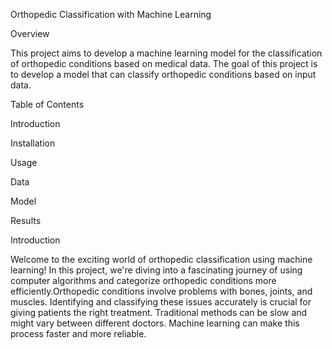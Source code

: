 Orthopedic Classification with Machine Learning

Overview

This project aims to develop a machine learning model for the classification of orthopedic conditions based on medical data. The goal of this project is to develop a model that can  classify orthopedic conditions based on input data.

Table of Contents

Introduction

Installation

Usage

Data

Model

Results


Introduction

Welcome to the exciting world of orthopedic classification using machine learning! In this project, we're diving into a fascinating journey of using computer algorithms and categorize orthopedic conditions more efficiently.Orthopedic conditions involve problems with bones, joints, and muscles. Identifying and classifying these issues accurately is crucial for giving patients the right treatment. Traditional methods can be slow and might vary between different doctors. Machine learning can make this process faster and more reliable.
